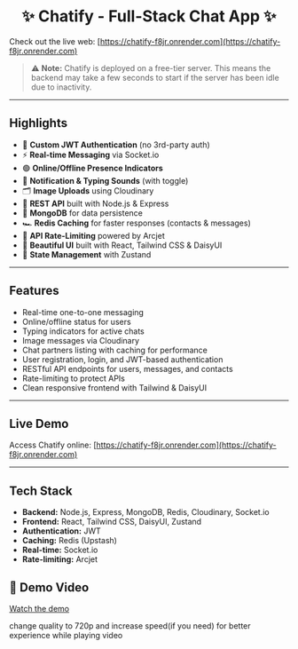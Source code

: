 <h1 align="center">✨ Chatify - Full-Stack Chat App ✨</h1>

Check out the live web: [https://chatify-f8jr.onrender.com](https://chatify-f8jr.onrender.com)

> ⚠️ **Note:** Chatify is deployed on a free-tier server. This means the backend may take a few seconds to start if the server has been idle due to inactivity.

---

## Highlights

- 🔐 **Custom JWT Authentication** (no 3rd-party auth)
- ⚡ **Real-time Messaging** via Socket.io
- 🟢 **Online/Offline Presence Indicators**
- 🔔 **Notification & Typing Sounds** (with toggle)
- 🗂️ **Image Uploads** using Cloudinary
- 🧰 **REST API** built with Node.js & Express
- 🧱 **MongoDB** for data persistence
- 🏎️ **Redis Caching** for faster responses (contacts & messages)
- 🚦 **API Rate-Limiting** powered by Arcjet
- 🎨 **Beautiful UI** built with React, Tailwind CSS & DaisyUI
- 🧠 **State Management** with Zustand

---

## Features

- Real-time one-to-one messaging
- Online/offline status for users
- Typing indicators for active chats
- Image messages via Cloudinary
- Chat partners listing with caching for performance
- User registration, login, and JWT-based authentication
- RESTful API endpoints for users, messages, and contacts
- Rate-limiting to protect APIs
- Clean responsive frontend with Tailwind & DaisyUI

---

## Live Demo

Access Chatify online: [https://chatify-f8jr.onrender.com](https://chatify-f8jr.onrender.com)

---

## Tech Stack

- **Backend:** Node.js, Express, MongoDB, Redis, Cloudinary, Socket.io
- **Frontend:** React, Tailwind CSS, DaisyUI, Zustand
- **Authentication:** JWT
- **Caching:** Redis (Upstash)
- **Real-time:** Socket.io
- **Rate-limiting:** Arcjet

## 🎥 Demo Video

[Watch the demo](https://drive.google.com/file/d/1M7X0WHDHZLRDXMfb4cFH4ruDA_2vesY7/view?usp=drive_link)

change quality to 720p and increase speed(if you need) for better experience while playing video